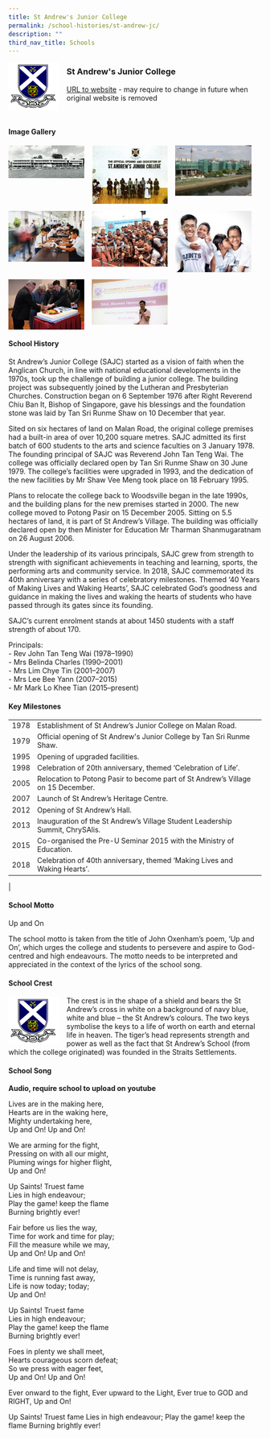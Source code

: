 ```yaml
---
title: St Andrew's Junior College
permalink: /school-histories/st-andrew-jc/
description: ""
third_nav_title: Schools
---
```

<img src="/images/standrewjc1.png" style="width:20%;margin-right:15px;" align = "left">

### **St Andrew's Junior College**
[URL to website](https://standrewsjc.moe.edu.sg/) - may require to change in future when original website is removed

<br clear="left">

#### **Image Gallery**

<p><a href="https://d1yxymztqoj7qn.amplifyapp.com/images/standrewjc2.jpg">  
<img src="/images/standrewjc2.jpg" style="width:30%;margin-right:15px;" align = "left">
</a></p>

<p><a href="https://d1yxymztqoj7qn.amplifyapp.com/images/standrewjc3.jpg">  
<img src="/images/standrewjc3.jpg" style="width:30%;margin-right:15px;" align = "left">
</a></p>

<p><a href="https://d1yxymztqoj7qn.amplifyapp.com/images/standrewjc4.jpg">  
<img src="/images/standrewjc4.jpg" style="width:30%;margin-right:15px;" align = "left">
</a></p>

<br clear="left">

<p><a href="https://d1yxymztqoj7qn.amplifyapp.com/images/standrewjc5.jpg">  
<img src="/images/standrewjc5.jpg" style="width:30%;margin-right:15px;" align = "left">
</a></p>

<p><a href="https://d1yxymztqoj7qn.amplifyapp.com/images/standrewjc6.jpg">  
<img src="/images/standrewjc6.jpg" style="width:30%;margin-right:15px;" align = "left">
</a></p>

<p><a href="https://d1yxymztqoj7qn.amplifyapp.com/images/standrewjc7.jpg">  
<img src="/images/standrewjc7.jpg" style="width:30%;margin-right:15px;" align = "left">
</a></p>

<br clear="left">

<p><a href="https://d1yxymztqoj7qn.amplifyapp.com/images/standrewjc8.jpg">  
<img src="/images/standrewjc8.jpg" style="width:30%;margin-right:15px;" align = "left">
</a></p>

<p><a href="https://d1yxymztqoj7qn.amplifyapp.com/images/standrewjc9.jpg">  
<img src="/images/standrewjc9.jpg" style="width:30%;margin-right:15px;" align = "left">
</a></p>

<br clear="left">

#### **School History**
St Andrew’s Junior College (SAJC) started as a vision of faith when the Anglican Church, in line with national educational developments in the 1970s, took up the challenge of building a junior college. The building project was subsequently joined by the Lutheran and Presbyterian Churches. Construction began on 6 September 1976 after Right Reverend Chiu Ban It, Bishop of Singapore, gave his blessings and the foundation stone was laid by Tan Sri Runme Shaw on 10 December that year.

Sited on six hectares of land on Malan Road, the original college premises had a built-in area of over 10,200 square metres. SAJC admitted its first batch of 600 students to the arts and science faculties on 3 January 1978. The founding principal of SAJC was Reverend John Tan Teng Wai. The college was officially declared open by Tan Sri Runme Shaw on 30 June 1979. The college’s facilities were upgraded in 1993, and the dedication of the new facilities by Mr Shaw Vee Meng took place on 18 February 1995.

Plans to relocate the college back to Woodsville began in the late 1990s, and the building plans for the new premises started in 2000. The new college moved to Potong Pasir on 15 December 2005. Sitting on 5.5 hectares of land, it is part of St Andrew’s Village. The building was officially declared open by then Minister for Education Mr Tharman Shanmugaratnam on 26 August 2006.

Under the leadership of its various principals, SAJC grew from strength to strength with significant achievements in teaching and learning, sports, the performing arts and community service. In 2018, SAJC commemorated its 40th anniversary with a series of celebratory milestones. Themed ‘40 Years of Making Lives and Waking Hearts’, SAJC celebrated God’s goodness and guidance in making the lives and waking the hearts of students who have passed through its gates since its founding.

SAJC’s current enrolment stands at about 1450 students with a staff strength of about 170.

Principals:<br>
\- Rev John Tan Teng Wai (1978–1990)<br>
\- Mrs Belinda Charles (1990–2001)<br>
\- Mrs Lim Chye Tin (2001–2007)<br>
\- Mrs Lee Bee Yann (2007–2015)<br>
\- Mr Mark Lo Khee Tian (2015–present)

#### **Key Milestones**

|  |  |
|:---:|---|
| 1978 | Establishment of St Andrew’s Junior College on Malan Road. |
| 1979 | Official opening of St Andrew's Junior College by Tan Sri Runme Shaw. |
| 1995 | Opening of upgraded facilities. |
| 1998 | Celebration of 20th anniversary, themed ‘Celebration of Life’. |
| 2005 | Relocation to Potong Pasir to become part of St Andrew’s Village on 15 December. |
| 2007 | Launch of St Andrew’s Heritage Centre. |
| 2012 | Opening of St Andrew’s Hall. |
| 2013 | Inauguration of the St Andrew’s Village Student Leadership Summit, ChrySAlis. |
| 2015 | Co-organised the Pre-U Seminar 2015 with the Ministry of Education. |
| 2018 | Celebration of 40th anniversary, themed ‘Making Lives and Waking Hearts’. |
|

#### **School Motto**
Up and On

The school motto is taken from the title of John Oxenham’s poem, ‘Up and On’, which urges the college and students to persevere and aspire to God-centred and high endeavours. The motto needs to be interpreted and appreciated in the context of the lyrics of the school song.

#### **School Crest**
<img src="/images/standrewjc1.png" style="width:20%;margin-right:15px;" align = "left">

The crest is in the shape of a shield and bears the St Andrew’s cross in white on a background of navy blue, white and blue – the St Andrew’s colours. The two keys symbolise the keys to a life of worth on earth and eternal life in heaven. The tiger’s head represents strength and power as well as the fact that St Andrew’s School (from which the college originated) was founded in the Straits Settlements.

#### **School Song**
**Audio, require school to upload on youtube**

Lives are in the making here,<br>
Hearts are in the waking here,<br>
Mighty undertaking here,<br>
Up and On! Up and On!

We are arming for the fight,<br>
Pressing on with all our might,<br>
Pluming wings for higher flight,<br>
Up and On!

Up Saints! Truest fame<br>
Lies in high endeavour;<br>
Play the game! keep the flame<br>
Burning brightly ever!

Fair before us lies the way,<br>
Time for work and time for play;<br>
Fill the measure while we may,<br>
Up and On! Up and On!

Life and time will not delay,<br>
Time is running fast away,<br>
Life is now today; today;<br>
Up and On!

Up Saints! Truest fame<br>
Lies in high endeavour;<br>
Play the game! keep the flame<br>
Burning brightly ever!

Foes in plenty we shall meet,<br>
Hearts courageous scorn defeat;<br>
So we press with eager feet,<br>
Up and On! Up and On!

Ever onward to the fight,
Ever upward to the Light,
Ever true to GOD and RIGHT,
Up and On!

Up Saints! Truest fame
Lies in high endeavour;
Play the game! keep the flame
Burning brightly ever!